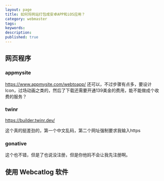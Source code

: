 ```yaml
---
layout: page
title: 如何将网站打包成安卓APP和iOS应用？
category: webmaster
tags:
keywords:
description:
published: true
---
```


## 网页程序
### appmysite
https://www.appmysite.com/webtoapp/
还可以，不过步骤有点多，要设计Icon，过场动画之类的，然后了下载还需要开通139美金的费用，能不能做成个收费的服务？
### twinr
https://builder.twinr.dev/

这个真的挺差劲的，第一个中文乱码，第二个网址强制要求我输入https
### gonative
这个也不错，但是了也说没注册，但是你他妈不会让我先注册啊。
## 使用 Webcatlog 软件


































